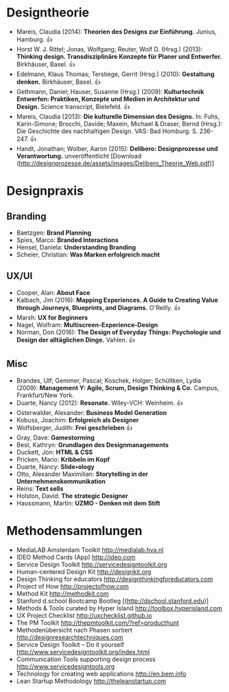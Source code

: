 # Designtheorie

- Mareis, Claudia (2014): **Theorien des Designs zur Einführung.** Junius, Hamburg. 👍
- Horst W. J. Rittel; Jonas, Wolfgang; Reuter, Wolf D. (Hrsg.) (2013): **Thinking design. Transdisziplinäre Konzepte für Planer und Entwerfer.** Birkhäuser, Basel. 👍
- Edelmann, Klaus Thomas; Terstiege, Gerrit (Hrsg.) (2010): **Gestaltung denken.** Birkhäuser, Basel. 👍
- Gethmann, Daniel; Hauser, Susanne (Hrsg.) (2009): **Kulturtechnik Entwerfen: Praktiken, Konzepte und Medien in Architektur und Design.** Science transcript, Bielefeld. 👍
- Mareis, Claudia (2013): **Die kulturelle Dimension des Designs.** In: Fuhs, Karin-Simone; Brocchi, Davide; Maxein, Michael & Draser, Bernd (Hrsg.): Die Geschichte des nachhaltigen Design. VAS: Bad Homburg. S. 236-247. 👍
- Handt, Jonathan; Wolber, Aaron (2015): **Delibero: Designprozesse und Verantwortung.** unveröffentlicht [Download (http://designprozesse.de/assets/images/Delibero_Theorie_Web.pdf)]


# Designpraxis
## Branding
- Baetzgen: **Brand Planning**
- Spies, Marco: **Branded Interactions**
- Hensel, Daniela: **Understanding Branding**
- Scheier, Christian: **Was Marken erfolgreich macht**

## UX/UI
- Cooper, Alan: **About Face**
- Kalbach, Jim (2016): **Mapping Experiences. A Guide to Creating Value through Journeys, Blueprints, and Diagrams.** O'Reilly. 👍
- Marsh: **UX for Beginners**
- Nagel, Wolfram: **Multiscreen-Experience-Design**
- Norman, Don (2016): **The Design of Everyday Things: Psychologie und Design der alltäglichen Dinge.** Vahlen. 👍

## Misc
- Brandes, Ulf; Gemmer, Pascal; Koschek, Holger; Schültken, Lydia (2009): **Management Y: Agile, Scrum, Design Thinking & Co.** Campus, Frankfurt/New York.
- Duarte, Nancy (2012): **Resonate.** Wiley-VCH: Weinheim. 👍
- Osterwalder, Alexander: **Business Model Generation**
- Kobuss, Joachim: **Erfolgreich als Designer**
- Wolfsberger, Judith: **Frei geschrieben** 👍
- Gray, Dave: **Gamestorming**
- Best, Kathryn: **Grundlagen des Designmanagements**
- Duckett, Jon: **HTML & CSS**
- Pricken, Mario: **Kribbeln im Kopf**
- Duarte, Nancy: **Slide•ology**
- Otto, Alexander Maximilian: **Storytelling in der Unternehmenskommunikation**
- Reins: **Text sells**
- Holston, David: **The strategic Designer**
- Haussmann, Martin: **UZMO - Denken mit dem Stift**


# Methodensammlungen
- MediaLAB Amsterdam Toolkit http://medialab.hva.nl
- IDEO Method Cards (App) http://ideo.com
- Service Design Toolkit http://servicedesigntoolkit.org
- Human-centered Design Kit http://designkit.org
- Design Thinking for educators http://designthinkingforeducators.com
- Project of How http://projectofhow.com
- Method Kit http://methodkit.com
- Stanford d.school Bootcamp Bootleg [(http://dschool.stanford.edu)]
- Methods & Tools curated by Hyper Island http://toolbox.hyperisland.com
- UX Project Checklist http://uxchecklist.github.io
- The PM Toolkit http://thepmtoolkit.com/?ref=producthunt
- Methodenübersicht nach Phasen sortiert http://designresearchtechniques.com
- Service Design Toolkit – Do it yourself http://www.servicedesigntoolkit.org/index.html
- Communication Tools supporting design process http://www.servicedesigntools.org
- Technology for creating web applications http://en.bem.info
- Lean Startup Methodology http://theleanstartup.com
